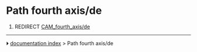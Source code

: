 # Path fourth axis/de
1.  REDIRECT [CAM_fourth_axis/de](CAM_fourth_axis/de.md)



---
⏵ [documentation index](../README.md) > Path fourth axis/de
